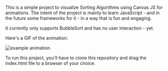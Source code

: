 This is a simple project to visualize Sorting Algorithms using Canvas JS for animations. The intent of the project is mainly to learn JavaScript - and in the future some frameworks for it - in a way that is fun and engaging.

It currently only supports BubbleSort and has no user interaction - yet. 

Here's a GIF of the animation:

![example animation](https://i.imgur.com/CAj7iaQ.gif)


To run this project, you'll have to clone this repository and drag the index.html file to a browser of your choice.
